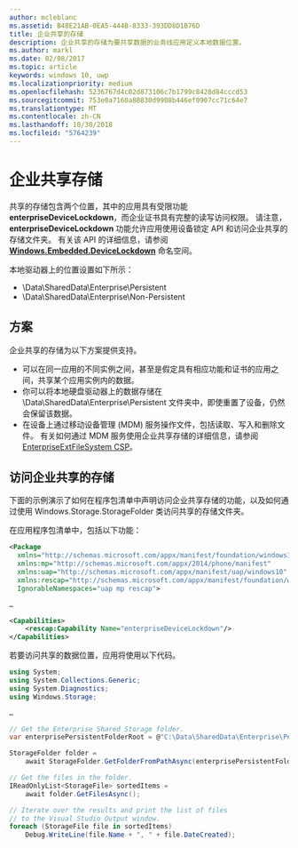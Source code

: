 ```yaml
---
author: mcleblanc
ms.assetid: B48E21AB-0EA5-444B-8333-393DD8D1B76D
title: 企业共享的存储
description: 企业共享的存储为要共享数据的业务线应用定义本地数据位置。
ms.author: markl
ms.date: 02/08/2017
ms.topic: article
keywords: windows 10, uwp
ms.localizationpriority: medium
ms.openlocfilehash: 5236767d4c02d873106c7b1799c8428d84cccd53
ms.sourcegitcommit: 753e0a7160a88830d9908b446ef0907cc71c64e7
ms.translationtype: MT
ms.contentlocale: zh-CN
ms.lasthandoff: 10/30/2018
ms.locfileid: "5764239"
---
```

# <a name="enterprise-shared-storage"></a>企业共享存储

共享的存储包含两个位置，其中的应用具有受限功能 **enterpriseDeviceLockdown**，而企业证书具有完整的读写访问权限。 请注意，**enterpriseDeviceLockdown** 功能允许应用使用设备锁定 API 和访问企业共享的存储文件夹。 有关该 API 的详细信息，请参阅 [**Windows.Embedded.DeviceLockdown**](http://go.microsoft.com/fwlink/?LinkId=699331) 命名空间。  

本地驱动器上的位置设置如下所示：
- \Data\SharedData\Enterprise\Persistent
- \Data\SharedData\Enterprise\Non-Persistent

## <a name="scenarios"></a>方案

企业共享的存储为以下方案提供支持。

- 可以在同一应用的不同实例之间，甚至是假定具有相应功能和证书的应用之间，共享某个应用实例内的数据。
- 你可以将本地硬盘驱动器上的数据存储在 \Data\SharedData\Enterprise\Persistent 文件夹中，即使重置了设备，仍然会保留该数据。
- 在设备上通过移动设备管理 (MDM) 服务操作文件，包括读取、写入和删除文件。 有关如何通过 MDM 服务使用企业共享存储的详细信息，请参阅 [EnterpriseExtFileSystem CSP](http://go.microsoft.com/fwlink/?LinkId=699333)。

## <a name="access-enterprise-shared-storage"></a>访问企业共享的存储

下面的示例演示了如何在程序包清单中声明访问企业共享存储的功能，以及如何通过使用 Windows.Storage.StorageFolder 类访问共享的存储文件夹。

在应用程序包清单中，包括以下功能：

```xml
<Package
  xmlns="http://schemas.microsoft.com/appx/manifest/foundation/windows10"
  xmlns:mp="http://schemas.microsoft.com/appx/2014/phone/manifest"
  xmlns:uap="http://schemas.microsoft.com/appx/manifest/uap/windows10"
  xmlns:rescap="http://schemas.microsoft.com/appx/manifest/foundation/windows10/restrictedcapabilities"
  IgnorableNamespaces="uap mp rescap">

…

<Capabilities>
    <rescap:Capability Name="enterpriseDeviceLockdown"/>
</Capabilities>
```

若要访问共享的数据位置，应用将使用以下代码。

```csharp
using System;
using System.Collections.Generic;
using System.Diagnostics;
using Windows.Storage;

…

// Get the Enterprise Shared Storage folder.
var enterprisePersistentFolderRoot = @"C:\Data\SharedData\Enterprise\Persistent";

StorageFolder folder =
    await StorageFolder.GetFolderFromPathAsync(enterprisePersistentFolderRoot);

// Get the files in the folder.
IReadOnlyList<StorageFile> sortedItems =
    await folder.GetFilesAsync();

// Iterate over the results and print the list of files
// to the Visual Studio Output window.
foreach (StorageFile file in sortedItems)
    Debug.WriteLine(file.Name + ", " + file.DateCreated);
```

